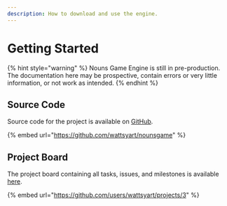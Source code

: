 ```yaml
---
description: How to download and use the engine.
---
```


# Getting Started

{% hint style="warning" %}
Nouns Game Engine is still in pre-production. The documentation here may be prospective, contain errors or very little information, or not work as intended.
{% endhint %}

## Source Code

Source code for the project is available on [GitHub](https://github.com/wattsyart/nounsgame).

{% embed url="https://github.com/wattsyart/nounsgame" %}

## Project Board

The project board containing all tasks, issues, and milestones is available [here](https://github.com/users/wattsyart/projects/3).

{% embed url="https://github.com/users/wattsyart/projects/3" %}
